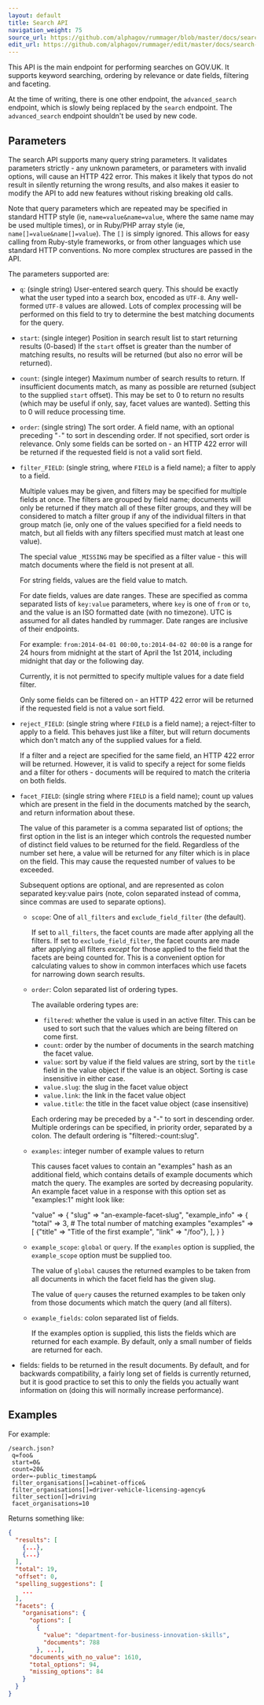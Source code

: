 ```yaml
---
layout: default
title: Search API
navigation_weight: 75
source_url: https://github.com/alphagov/rummager/blob/master/docs/search-api.md
edit_url: https://github.com/alphagov/rummager/edit/master/docs/search-api.md
---
```

 <!-- This file was automatically generated. DO NOT EDIT DIRECTLY. --> 

This API is the main endpoint for performing searches on GOV.UK.  It supports
keyword searching, ordering by relevance or date fields, filtering and
faceting.

At the time of writing, there is one other endpoint, the `advanced_search`
endpoint, which is slowly being replaced by the `search` endpoint.  The
`advanced_search` endpoint shouldn't be used by new code.

## Parameters

The search API supports many query string parameters.  It validates
parameters strictly - any unknown parameters, or parameters with invalid
options, will cause an HTTP 422 error.  This makes it likely that typos do not
result in silently returning the wrong results, and also makes it easier to
modify the API to add new features without risking breaking old calls.

Note that query parameters which are repeated may be specified in standard HTTP
style (ie, `name=value&name=value`, where the same name may be used multiple
times), or in Ruby/PHP array style (ie, `name[]=value&name[]=value`).  The `[]`
is simply ignored. This allows for easy calling from Ruby-style frameworks, or
from other languages which use standard HTTP conventions.  No more complex
structures are passed in the API.

The parameters supported are:

 - `q`: (single string) User-entered search query.  This should be exactly what
   the user typed into a search box, encoded as `UTF-8`.  Any well-formed
   `UTF-8` values are allowed.  Lots of complex processing will be performed on
   this field to try to determine the best matching documents for the query.

 - `start`: (single integer) Position in search result list to start returning
   results (0-based)  If the `start` offset is greater than the number of
   matching results, no results will be returned (but also no error will be
   returned).

 - `count`: (single integer) Maximum number of search results to return.  If
   insufficient documents match, as many as possible are returned (subject to
   the supplied `start` offset).  This may be set to 0 to return no results
   (which may be useful if only, say, facet values are wanted).  Setting this
   to 0 will reduce processing time.

 - `order`: (single string) The sort order.  A field name, with an optional
   preceding "`-`" to sort in descending order.  If not specified, sort order
   is relevance.  Only some fields can be sorted on - an HTTP 422 error will be
   returned if the requested field is not a valid sort field.

 - `filter_FIELD`: (single string, where `FIELD` is a field name); a filter to
   apply to a field.

   Multiple values may be given, and filters may be specified for multiple
   fields at once.  The filters are grouped by field name; documents will only
   be returned if they match all of these filter groups, and they will be
   considered to match a filter group if any of the individual filters in that
   group match (ie, only one of the values specified for a field needs to
   match, but all fields with any filters specified must match at least one
   value).

   The special value `_MISSING` may be specified as a filter value - this will
   match documents where the field is not present at all.

   For string fields, values are the field value to match.

   For date fields, values are date ranges.  These are specified as comma
   separated lists of `key:value` parameters, where `key` is one of `from` or
   `to`, and the value is an ISO formatted date (with no timezone).  UTC is
   assumed for all dates handled by rummager.  Date ranges are inclusive of
   their endpoints.

   For example: `from:2014-04-01 00:00,to:2014-04-02 00:00` is a range for 24
   hours from midnight at the start of April the 1st 2014, including midnight
   that day or the following day.

   Currently, it is not permitted to specify multiple values for a date field
   filter.

   Only some fields can be filtered on - an HTTP 422 error will be returned if
   the requested field is not a value sort field.

 - `reject_FIELD`: (single string where `FIELD` is a field name); a
   reject-filter to apply to a field.  This behaves just like a filter, but
   will return documents which don't match any of the supplied values for a
   field.

   If a filter and a reject are specified for the same field, an HTTP 422 error
   will be returned.  However, it is valid to specify a reject for some fields
   and a filter for others - documents will be required to match the criteria
   on both fields.

 - `facet_FIELD`: (single string where `FIELD` is a field name); count up
   values which are present in the field in the documents matched by the
   search, and return information about these.

   The value of this parameter is a comma separated list of options; the first
   option in the list is an integer which controls the requested number of
   distinct field values to be returned for the field.  Regardless of the
   number set here, a value will be returned for any filter which is in place
   on the field. This may cause the requested number of values to be exceeded.

   Subsequent options are optional, and are represented as colon separated
   key:value pairs (note, colon separated instead of comma, since commas are
   used to separate options).

   - `scope`: One of `all_filters` and `exclude_field_filter` (the default).

     If set to `all_filters`, the facet counts are made after applying all the
     filters.  If set to `exclude_field_filter`, the facet counts are made
     after applying all filters _except_ for those applied to the field that
     the facets are being counted for.  This is a convenient option for
     calculating values to show in common interfaces which use facets for
     narrowing down search results.

   - `order`: Colon separated list of ordering types.

     The available ordering types are:

      - `filtered`: whether the value is used in an active filter.  This can be
	used to sort such that the values which are being filtered on come
	first.
      - `count`: order by the number of documents in the search matching the
	facet value.
      - `value`: sort by value if the field values are string, sort by the
	`title` field in the value object if the value is an object.  Sorting
	is case insensitive in either case.
      - `value.slug`: the slug in the facet value object
      - `value.link`: the link in the facet value object
      - `value.title`: the title in the facet value object (case insensitive)

     Each ordering may be preceded by a "-" to sort in descending order.
     Multiple orderings can be specified, in priority order, separated by a
     colon.  The default ordering is "filtered:-count:slug".

   - `examples`: integer number of example values to return

     This causes facet values to contain an "examples" hash as an additional
     field, which contains details of example documents which match the query.
     The examples are sorted by decreasing popularity.  An example facet value
     in a response with this option set as "examples:1" might look like:

        "value" => {
          "slug" => "an-example-facet-slug",
          "example_info" => {
            "total" => 3,  # The total number of matching examples
            "examples" => [
              {"title" => "Title of the first example", "link" => "/foo"},
            ],
          }
        }

   - `example_scope`: `global` or `query`.  If the `examples` option is supplied, the
     `example_scope` option must be supplied too.

     The value of `global` causes the returned examples to be taken from all
     documents in which the facet field has the given slug.

     The value of `query` causes the returned examples to be taken only from
     those documents which match the query (and all filters).

   - `example_fields`: colon separated list of fields.

     If the examples option is supplied, this lists the fields which are
     returned for each example.  By default, only a small number of fields are
     returned for each.

 - fields: fields to be returned in the result documents.  By default, and for
   backwards compatibility, a fairly long set of fields is currently returned,
   but it is good practice to set this to only the fields you actually want
   information on (doing this will normally increase performance).

## Examples

For example:

    /search.json?
     q=foo&
     start=0&
     count=20&
     order=-public_timestamp&
     filter_organisations[]=cabinet-office&
     filter_organisations[]=driver-vehicle-licensing-agency&
     filter_section[]=driving
     facet_organisations=10

Returns something like:

```json
{
  "results": [
    {...},
    {...}
  ],
  "total": 19,
  "offset": 0,
  "spelling_suggestions": [
    ...
  ],
  "facets": {
    "organisations": {
      "options": [
        {
          "value": "department-for-business-innovation-skills",
          "documents": 788
        }, ...],
      "documents_with_no_value": 1610,
      "total_options": 94,
      "missing_options": 84
    }
  }
}
```
